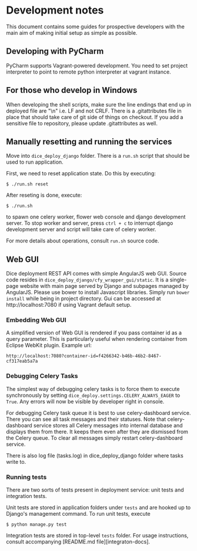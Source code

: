 # Development notes

This document contains some guides for prospective developers with the main
aim of making initial setup as simple as possible.


## Developing with PyCharm

PyCharm supports Vagrant-powered development. You need to set project
interpreter to point to remote python interpreter at vagrant instance.


## For those who develop in Windows

When developing the shell scripts, make sure the line endings that end up in
deployed file are "\n" i.e. LF and not CRLF. There is a .gitattributes file in
place that should take care of git side of things on checkout. If you add a
sensitive file to repository, please update .gitattributes as well.


## Manually resetting and running the services

Move into `dice_deploy_django` folder. There is a `run.sh` script that should
be used to run application.

First, we need to reset application state. Do this by executing:

    $ ./run.sh reset

After reseting is done, execute:

    $ ./run.sh

to spawn one celery worker, flower web console and django development server.
To stop worker and server, press `ctrl + c` to interrupt django development
server and script will take care of celery worker.

For more details about operations, consult `run.sh` source code.


## Web GUI

Dice deployment REST API comes with simple AngularJS web GUI. Source code
resides in `dice_deploy_django/cfy_wrapper_gui/static`. It is a single-page
website with main page served by Django and subpages managed by AngularJS.
Please use bower to install Javascript libraries. Simply run `bower install`
while being in project directory. Gui can be accessed at http://localhost:7080
if using Vagrant default setup.


### Embedding Web GUI

A simplified version of Web GUI is rendered if you pass container id as a
query parameter. This is particularly useful when rendering container from
Eclipse WebKit plugin. Example url:

    http://localhost:7080?container-id=f4266342-b46b-46b2-8467-cf317eab5a7a


### Debugging Celery Tasks

The simplest way of debugging celery tasks is to force them to execute
synchronously by setting `dice_deploy.settings.CELERY_ALWAYS_EAGER` to `True`.
Any errors will now be visible by developer right in console.

For debugging Celery task queue it is best to use celery-dashboard service.
There you can see all task messages and their statuses. Note that
celery-dashboard service stores all Celery messages into internal database and
displays them from there. It keeps them even after they are dismissed from the
Celery queue. To clear all messages simply restart celery-dashboard service.

There is also log file (tasks.log) in dice_deploy_django folder where tasks
write to.


### Running tests

There are two sorts of tests present in deployment service: unit tests and
integration tests.

Unit tests are stored in application folders under `tests` and are hooked up
to Django's management command. To run unit tests, execute

    $ python manage.py test

Integration tests are stored in top-level `tests` folder. For usage
instructions, consult accompanying [README.md file][integraton-docs].

[integration-docs]: ../tests/README.md
